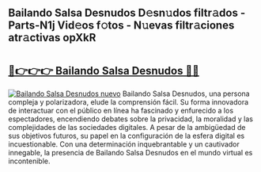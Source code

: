 ## Bailando Salsa Desnudos D𝚎sn𝚞dos filtr𝚊dos - Parts-N1j Vid𝚎os f𝚘tos - N𝚞evas filtr𝚊ciones atr𝚊ctivas opXkR

# <h2><a href="http://mb7d6rb.tromn.icu/?c=Bailando+Salsa+Desnudos">🔗👉👉👉 Bailando Salsa Desnudos 🔗🔗</a></h2>

[![Bailando Salsa Desnudos nuevo](https://i.imgur.com/pEAQMta.gif)](http://mb7d6rb.tromn.icu/?c=Bailando+Salsa+Desnudos)
Bailando Salsa Desnudos, una persona compleja y polarizadora, elude la comprensión fácil. Su forma innovadora de interactuar con el público en línea ha fascinado y enfurecido a los espectadores, encendiendo debates sobre la privacidad, la moralidad y las complejidades de las sociedades digitales. A pesar de la ambigüedad de sus objetivos futuros, su papel en la configuración de la esfera digital es incuestionable. Con una determinación inquebrantable y un cautivador innegable, la presencia de Bailando Salsa Desnudos en el mundo virtual es incontenible.
